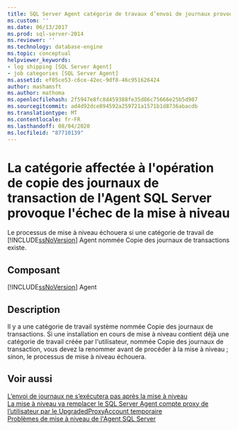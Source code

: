 ```yaml
---
title: SQL Server Agent catégorie de travaux d’envoi de journaux provoque l’échec de la mise à niveau | Microsoft Docs
ms.custom: ''
ms.date: 06/13/2017
ms.prod: sql-server-2014
ms.reviewer: ''
ms.technology: database-engine
ms.topic: conceptual
helpviewer_keywords:
- log shipping [SQL Server Agent]
- job categories [SQL Server Agent]
ms.assetid: ef05ce53-c6ce-42ec-9df8-46c951626424
author: mashamsft
ms.author: mathoma
ms.openlocfilehash: 2f5947e8fc8d459388fe35d86c75666e25b5d907
ms.sourcegitcommit: ad4d92dce894592a259721a1571b1d8736abacdb
ms.translationtype: MT
ms.contentlocale: fr-FR
ms.lasthandoff: 08/04/2020
ms.locfileid: "87710139"
---
```

# <a name="sql-server-agent-log-shipping-job-category-causes-upgrade-to-fail"></a>La catégorie affectée à l'opération de copie des journaux de transaction de l'Agent SQL Server provoque l'échec de la mise à niveau
  Le processus de mise à niveau échouera si une catégorie de travail de [!INCLUDE[ssNoVersion](../../includes/ssnoversion-md.md)] Agent nommée Copie des journaux de transactions existe.  
  
## <a name="component"></a>Composant  
 [!INCLUDE[ssNoVersion](../../includes/ssnoversion-md.md)] Agent  
  
## <a name="description"></a>Description  
 Il y a une catégorie de travail système nommée Copie des journaux de transactions. Si une installation en cours de mise à niveau contient déjà une catégorie de travail créée par l'utilisateur, nommée Copie des journaux de transaction, vous devez la renommer avant de procéder à la mise à niveau ; sinon, le processus de mise à niveau échouera.  
  
## <a name="see-also"></a>Voir aussi  
 [L’envoi de journaux ne s’exécutera pas après la mise à niveau](../../../2014/sql-server/install/log-shipping-will-not-run-after-upgrading.md)   
 [La mise à niveau va remplacer le SQL Server Agent compte proxy de l’utilisateur par le UpgradedProxyAccount temporaire](../../../2014/sql-server/install/upgrading-changes-sql-server-agent-user-proxy-account-to-temporary-account.md)   
 [Problèmes de mise à niveau de l'Agent SQL Server](../../../2014/sql-server/install/sql-server-agent-upgrade-issues.md)  
  
  
